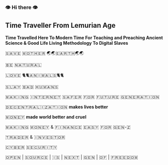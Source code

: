### 👁️ Hi there 👁️

## Time Traveller From Lemurian Age

**Time Travelled Here To Modern Time For Teaching and Preaching Ancient Science & Good Life Living Methodology To Digital Slaves**

🇸​​​​​🇦​​​​​🇻​​​​​🇪​​​​​ 🇲​​​​​🇴​​​​​🇹​​​​​🇭​​​​​🇪​​​​​🇷​​​​​ 🌏🌏🇪​​​​​🇦​​​​​🇷​​​​​🇹​​​​​🇭​​​​​🌏🌏

🇧​​​​​🇪​​​​​ 🇳​​​​​🇦​​​​​🇹​​​​​🇺​​​​​🇷​​​​​🇦​​​​​🇱​​​​​ 

🇱​​​​​🇴​​​​​🇻​​​​​🇪​​​​​ 🐈🐈🇦​​​​​🇳​​​​​🇮​​​​​🇲​​​​​🇦​​​​​🇱​​​​​🇸​​​​​🐈🐈

🇸​​​​​🇱​​​​​🇦​​​​​🇾​​​​​ 🇧​​​​​🇦​​​​​🇩​​​​​ 🇭​​​​​🇺​​​​​🇲​​​​​🇦​​​​​🇳​​​​​🇸​​​​​

🇲​​​​​🇦​​​​​🇰​​​​​🇮​​​​​🇳​​​​​🇬​​​​​ 🇮​​​​​🇳​​​​​🇹​​​​​🇪​​​​​🇷​​​​​🇳​​​​​🇪​​​​​🇹​​​​​ 🇸​​​​​🇦​​​​​🇫​​​​​🇪​​​​​🇷​​​​​ 🇫​​​​​🇴​​​​​🇷​​​​​ 🇫​​​​​🇺​​​​​🇹​​​​​🇺​​​​​🇷​​​​​🇪​​​​​ 🇬​​​​​🇪​​​​​🇳​​​​​🇪​​​​​🇷​​​​​🇦​​​​​🇹​​​​​🇮​​​​​🇴​​​​​🇳​​​​​


🇩​​​​​🇪​​​​​🇨​​​​​🇪​​​​​🇳​​​​​🇹​​​​​🇷​​​​​🇦​​​​​🇱​​​​​🇮​​​​​🇿​​​​​🇦​​​​​🇹​​​​​🇮​​​​​🇴​​​​​🇳​​​​​ **makes lives better**

🇲​​​​​🇴​​​​​🇳​​​​​🇪​​​​​🇾​​​​​ **made world better and cruel**

🇲​​​​​🇦​​​​​🇰​​​​​🇮​​​​​🇳​​​​​🇬​​​​​ 🇲​​​​​🇴​​​​​🇳​​​​​🇪​​​​​🇾​​​​​ & 🇫​​​​​🇮​​​​​🇳​​​​​🇦​​​​​🇳​​​​​🇨​​​​​🇪​​​​​ 🇪​​​​​🇦​​​​​🇸​​​​​🇾​​​​​ 🇫​​​​​🇴​​​​​🇷​​​​​ 🇬​​​​​🇪​​​​​🇳​​​​​-🇿

🇹​​​​​🇷​​​​​🇦​​​​​🇩​​​​​🇪​​​​​🇷​​​​​ & 🇮​​​​​🇳​​​​​🇻​​​​​🇪​​​​​🇸​​​​​🇹​​​​​🇴​​​​​🇷​​​​​


🇨​​​​​🇾​​​​​🇧​​​​​🇪​​​​​🇷​​​​​ 🇸​​​​​🇪​​​​​🇨​​​​​🇺​​​​​🇷​​​​​🇮​​​​​🇹​​​​​🇾​​​​​

🇴​​​​​🇵​​​​​🇪​​​​​🇳​​​​​ | 🇸​​​​​🇴​​​​​🇺​​​​​🇷​​​​​🇨​​​​​🇪​​​​​ | 🇮​​​​​🇸​​​​​ | 🇳​​​​​🇪​​​​​🇽​​​​​🇹​​​​​ | 🇬​​​​​🇪​​​​​🇳​​​​​ | 🇴​​​​​🇫​​​​​ | 🇫​​​​​🇷​​​​​🇪​​​​​🇪​​​​​🇩​​​​​🇴​​​​​🇲​​​​​
